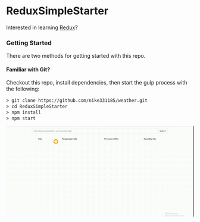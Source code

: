 # ReduxSimpleStarter

Interested in learning [Redux](https://www.udemy.com/react-redux/)?

### Getting Started

There are two methods for getting started with this repo.

#### Familiar with Git?
Checkout this repo, install dependencies, then start the gulp process with the following:

```
> git clone https://github.com/nike331185/weather.git
> cd ReduxSimpleStarter
> npm install
> npm start
```


![image](https://github.com/nike331185/weather/blob/master/image/123.gif)
